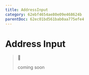 ```yaml
---
title: AddressInput
category: 62ebf4654ae80e09e468624b
parentDoc: 62ec01bd561bab0aa775efe4
---
```


# Address Input
>🚧 
>
> coming soon